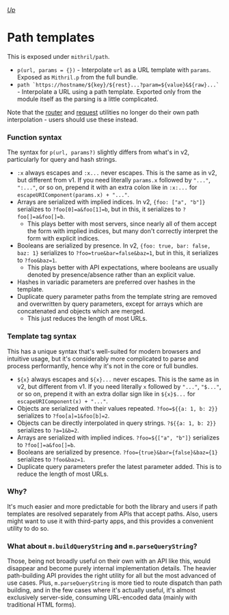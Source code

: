[*Up*](README.md)

# Path templates

This is exposed under `mithril/path`.

- `p(url, params = {})` - Interpolate `url` as a URL template with `params`. Exposed as `Mithril.p` from the full bundle.
- `` path `https://hostname/${key}/${rest}...?param=${value}&${raw}...` `` - Interpolate a URL using a path template. Exported only from the module itself as the parsing is a little complicated.

Note that the [router](./router.md) and [request](./request.md) utilities no longer do their own path interpolation - users should use these instead.

### Function syntax

The syntax for `p(url, params?)` slightly differs from what's in v2, particularly for query and hash strings.

- `:x` always escapes and `:x...` never escapes. This is the same as in v2, but different from v1. If you need literally `params.x` followed by `"..."`, `":..."`, or so on, prepend it with an extra colon like in `:x:...` for `escapeURIComponent(params.x) + "..."`.
- Arrays are serialized with implied indices. In v2, `{foo: ["a", "b"]}` serializes to `?foo[0]=a&foo[1]=b`, but in this, it serializes to `?foo[]=a&foo[]=b`.
    - This plays better with most servers, since nearly all of them accept the form with implied indices, but many don't correctly interpret the form with explicit indices.
- Booleans are serialized by presence. In v2, `{foo: true, bar: false, baz: 1}` serializes to `?foo=true&bar=false&baz=1`, but in this, it serializes to `?foo&baz=1`.
    - This plays better with API expectations, where booleans are usually denoted by presence/absence rather than an explicit value.
- Hashes in variadic parameters are preferred over hashes in the template.
- Duplicate query parameter paths from the template string are removed and overwritten by query parameters, except for arrays which are concatenated and objects which are merged.
    - This just reduces the length of most URLs.

### Template tag syntax

This has a unique syntax that's well-suited for modern browsers and intuitive usage, but it's considerably more complicated to parse and process performantly, hence why it's not in the core or full bundles.

- `${x}` always escapes and `${x}...` never escapes. This is the same as in v2, but different from v1. If you need literally `x` followed by `"..."`, `"$..."`, or so on, prepend it with an extra dollar sign like in `${x}$...` for `escapeURIComponent(x) + "..."`.
- Objects are serialized with their values repeated. `?foo=${{a: 1, b: 2}}` serializes to `?foo[a]=1&foo[b]=2`.
- Objects can be directly interpolated in query strings. `?${{a: 1, b: 2}}` serializes to `?a=1&b=2`.
- Arrays are serialized with implied indices. `?foo=${["a", "b"]}` serializes to `?foo[]=a&foo[]=b`.
- Booleans are serialized by presence. `?foo={true}&bar={false}&baz={1}` serializes to `?foo&baz=1`.
- Duplicate query parameters prefer the latest parameter added. This is to reduce the length of most URLs.

### Why?

It's much easier and more predictable for both the library and users if path templates are resolved separately from APIs that accept paths. Also, users might want to use it with third-party apps, and this provides a convenient utility to do so.

### What about `m.buildQueryString` and `m.parseQueryString`?

Those, being not broadly useful on their own with an API like this, would disappear and become purely internal implementation details. The heavier path-building API provides the right utility for all but the most advanced of use cases. Plus, `m.parseQueryString` is more tied to route dispatch than path building, and in the few cases where it's actually useful, it's almost exclusively server-side, consuming URL-encoded data (mainly with traditional HTML forms).
